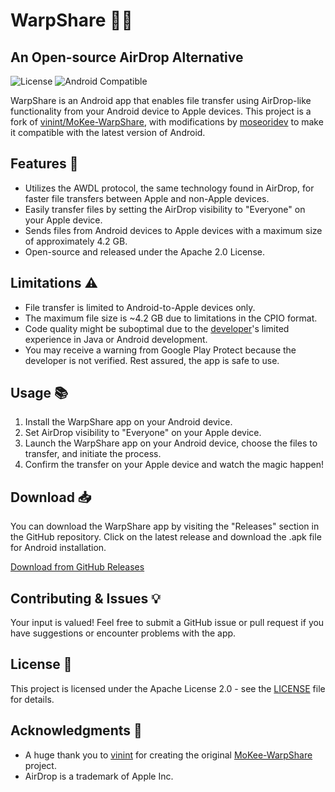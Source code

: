 # WarpShare 📲🍏

## An Open-source AirDrop Alternative

![License](https://img.shields.io/badge/license-Apache%202.0-green)
![Android Compatible](https://img.shields.io/badge/Android-yes-blue)

WarpShare is an Android app that enables file transfer using AirDrop-like functionality from your Android device to Apple devices. This project is a fork of [vinint/MoKee-WarpShare](https://github.com/vinint/MoKee-WarpShare), with modifications by [moseoridev](https://github.com/moseoridev) to make it compatible with the latest version of Android.

## Features 🌟

- Utilizes the AWDL protocol, the same technology found in AirDrop, for faster file transfers between Apple and non-Apple devices.
- Easily transfer files by setting the AirDrop visibility to "Everyone" on your Apple device.
- Sends files from Android devices to Apple devices with a maximum size of approximately 4.2 GB.
- Open-source and released under the Apache 2.0 License.

## Limitations ⚠️

- File transfer is limited to Android-to-Apple devices only.
- The maximum file size is ~4.2 GB due to limitations in the CPIO format.
- Code quality might be suboptimal due to the [developer](https://github.com/moseoridev)'s limited experience in Java or Android development.
- You may receive a warning from Google Play Protect because the developer is not verified. Rest assured, the app is safe to use.

## Usage 📚

1. Install the WarpShare app on your Android device.
2. Set AirDrop visibility to "Everyone" on your Apple device.
3. Launch the WarpShare app on your Android device, choose the files to transfer, and initiate the process.
4. Confirm the transfer on your Apple device and watch the magic happen!

## Download 📥

You can download the WarpShare app by visiting the "Releases" section in the GitHub repository. Click on the latest release and download the .apk file for Android installation.

[Download from GitHub Releases](https://github.com/moseoridev/WarpShare/releases)

## Contributing & Issues 💡

Your input is valued! Feel free to submit a GitHub issue or pull request if you have suggestions or encounter problems with the app.

## License 📄

This project is licensed under the Apache License 2.0 - see the [LICENSE](LICENSE) file for details.

## Acknowledgments 🙏

- A huge thank you to [vinint](https://github.com/vinint) for creating the original [MoKee-WarpShare](https://github.com/vinint/MoKee-WarpShare) project.
- AirDrop is a trademark of Apple Inc.
